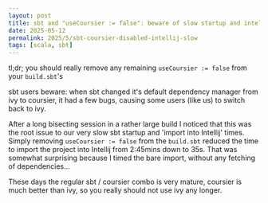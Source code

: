```yaml
---
layout: post
title: sbt and "useCoursier := false": beware of slow startup and intellij import times
date: 2025-05-12
permalink: 2025/5/sbt-coursier-disabled-intellij-slow
tags: [scala, sbt]
---
```


tl;dr; you should really remove any remaining `useCoursier := false` from your `build.sbt`'s

sbt users beware: when sbt changed it's default dependency manager from ivy to coursier, it had a few bugs, causing some users (like us) to switch back to ivy. 

After a long bisecting session in a rather large build I noticed that this was the root issue to our very slow sbt startup and 'import into Intellij' times. Simply removing `useCoursier := false` from the `build.sbt` reduced the time to import the project into Intellij from 2:45mins down to 35s. That was somewhat surprising because I timed the bare import, without any fetching of dependencies...

These days the regular sbt / coursier combo is very mature, coursier is much better than ivy, so you really should not use ivy any longer. 

